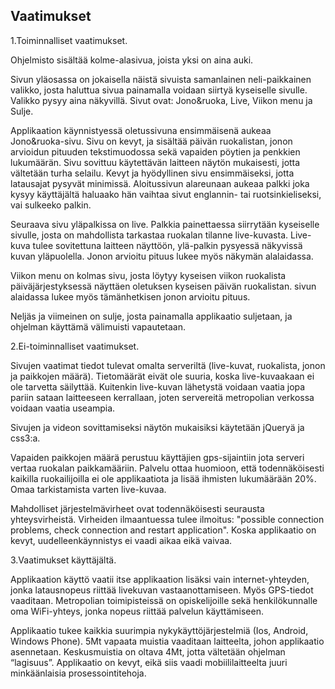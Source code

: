 ## Vaatimukset 
1.Toiminnalliset vaatimukset.

Ohjelmisto sisältää kolme-alasivua, joista yksi on aina auki.

Sivun yläosassa on jokaisella näistä sivuista samanlainen neli-paikkainen valikko, josta haluttua sivua painamalla voidaan siirtyä kyseiselle sivulle. Valikko pysyy aina näkyvillä. Sivut ovat: Jono&ruoka, Live, Viikon menu ja Sulje.

Applikaation käynnistyessä oletussivuna ensimmäisenä aukeaa Jono&ruoka-sivu. Sivu on kevyt, ja sisältää päivän ruokalistan, jonon arvioidun pituuden tekstimuodossa sekä vapaiden pöytien ja penkkien lukumäärän. Sivu sovittuu käytettävän laitteen näytön mukaisesti, jotta vältetään turha selailu. Kevyt ja hyödyllinen sivu ensimmäiseksi, jotta latausajat pysyvät minimissä. Aloitussivun alareunaan aukeaa palkki joka kysyy käyttäjältä haluaako hän vaihtaa sivut englannin- tai ruotsinkieliseksi, vai sulkeeko palkin.

Seuraava sivu yläpalkissa on live. Palkkia painettaessa siirrytään kyseiselle sivulle, josta on mahdollista tarkastaa ruokalan tilanne live-kuvasta. Live-kuva tulee sovitettuna laitteen näyttöön, ylä-palkin pysyessä näkyvissä kuvan yläpuolella. Jonon arvioitu pituus lukee myös näkymän alalaidassa.

Viikon menu on kolmas sivu, josta löytyy kyseisen viikon ruokalista päiväjärjestyksessä näyttäen oletuksen kyseisen päivän ruokalistan. sivun alaidassa lukee myös tämänhetkisen jonon arvioitu pituus.

Neljäs ja viimeinen on sulje, josta painamalla applikaatio suljetaan, ja ohjelman käyttämä välimuisti vapautetaan.

2.Ei-toiminnalliset vaatimukset.

Sivujen vaatimat tiedot tulevat omalta serveriltä (live-kuvat, ruokalista, jonon ja paikkojen määrä). Tietomäärät eivät ole suuria, koska live-kuvaakaan ei ole tarvetta säilyttää. Kuitenkin live-kuvan lähetystä voidaan vaatia jopa pariin sataan laitteeseen kerrallaan, joten servereitä metropolian verkossa voidaan vaatia useampia.

Sivujen ja videon sovittamiseksi näytön mukaisiksi käytetään jQueryä ja css3:a.

Vapaiden paikkojen määrä perustuu käyttäjien gps-sijaintiin jota serveri vertaa ruokalan paikkamääriin. Palvelu ottaa huomioon, että todennäköisesti kaikilla ruokailijoilla ei ole applikaatiota ja lisää ihmisten lukumäärään 20%. Omaa tarkistamista varten live-kuvaa.

Mahdolliset järjestelmävirheet ovat todennäköisesti seurausta yhteysvirheistä. Virheiden ilmaantuessa tulee ilmoitus: "possible connection problems, check connection and restart application". Koska applikaatio on kevyt, uudelleenkäynnistys ei vaadi aikaa eikä vaivaa.

3.Vaatimukset käyttäjältä.

Applikaation käyttö vaatii itse applikaation lisäksi vain internet-yhteyden, jonka latausnopeus riittää livekuvan vastaanottamiseen. Myös GPS-tiedot vaaditaan. Metropolian toimipisteissä on opiskelijoille sekä henkilökunnalle oma WiFi-yhteys, jonka nopeus riittää palvelun käyttämiseen.

Applikaatio tukee kaikkia suurimpia nykykäyttöjärjestelmiä (Ios, Android, Windows Phone).
5Mt vapaata muistia vaaditaan laitteelta, johon applikaatio asennetaan. Keskusmuistia on oltava 4Mt, jotta vältetään ohjelman “lagisuus”.
Applikaatio on kevyt, eikä siis vaadi mobiililaitteelta juuri minkäänlaisia prosessointitehoja.
